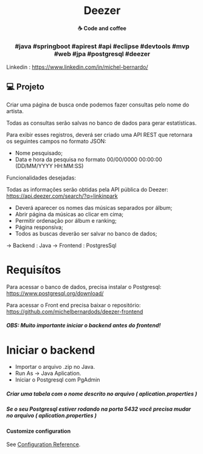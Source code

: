 
<h1 align="center">
   Deezer
</h1>


<h4 align="center">
  ☕ Code and coffee
</h4>

<h3 align="center">
  #java #springboot #apirest #api #eclipse #devtools #mvp #web #jpa #postgresql #deezer
</h3>

Linkedin : https://www.linkedin.com/in/michel-bernardo/

## 💻 Projeto

Criar uma página de busca onde podemos fazer consultas pelo nome do artista. 

Todas as consultas serão salvas no banco de dados para gerar estatísticas.

Para exibir esses registros, deverá ser criado uma API REST que retornara os seguintes campos no formato JSON:
  - Nome pesquisado;
  - Data e hora da pesquisa no formato 00/00/0000 00:00:00 (DD/MM/YYYY HH:MM:SS)

Funcionalidades desejadas:

Todas as informações serão obtidas pela API pública do Deezer: https://api.deezer.com/search/?q=linkinpark
- Deverá aparecer os nomes das músicas separados por álbum;
- Abrir página da músicas ao clicar em cima;
- Permitir ordenação por álbum e ranking;
- Página responsiva;
- Todos as buscas deverão ser salvar no banco de dados;

-> Backend : Java 
-> Frontend : PostgresSql


# Requisítos 

Para acessar o banco de dados, precisa instalar o Postgresql:
https://www.postgresql.org/download/

Para acessar o Front end precisa baixar o repositório: 
https://github.com/michelbernardods/deezer-frontend

##### OBS: Muito importante iniciar o backend antes do frontend!


# Iniciar o backend 

- Importar o arquivo .zip no Java.
- Run As -> Java Aplication.
- Iniciar o Postgresql com PgAdmin 

##### Criar uma tabela com o nome descrito no arquivo ( aplication.properties )
##### Se o seu Postgresql estiver rodando na porta 5432 você precisa mudar no arquivo ( aplication.properties )



#### Customize configuration
See [Configuration Reference](https://cli.vuejs.org/config/).
